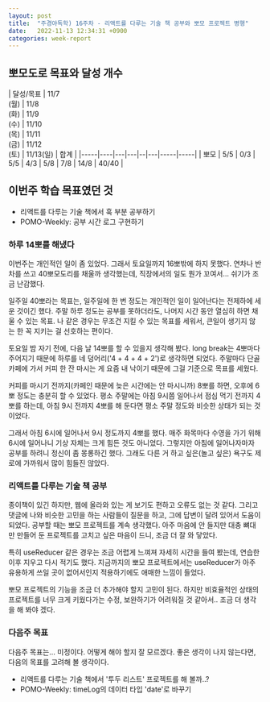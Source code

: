 ```yaml
---
layout: post
title:  "주경야독학) 16주차 - 리액트를 다루는 기술 책 공부와 뽀모 프로젝트 병행"
date:   2022-11-13 12:34:31 +0900
categories: week-report
---
```

## 뽀모도로 목표와 달성 개수

| 달성/목표  | 11/7<br>(월) | 11/8<br>(화) | 11/9<br>(수) | 11/10<br>(목) | 11/11<br>(금) | 11/12<br>(토) | 11/13(일)  | 합계  |
|-----|----|---|---|--|---|-----|-----|
| 뽀모  | 5/5  | 0/3 | 5/5 | 4/3 | 5/8 | 7/8 | 14/8 | 40/40 |



## 이번주 학습 목표였던 것
* 리액트를 다루는 기술 책에서 훅 부분 공부하기
* POMO-Weekly: 공부 시간 로그 구현하기


### 하루 14뽀를 해냈다

이번주는 개인적인 일이 좀 있었다. 그래서 토요일까지 16뽀밖에 하지 못했다. 연차나 반차를 쓰고 40뽀모도리를 채울까 생각했는데, 직장에서의 일도 뭔가 꼬여서... 쉬기가 조금 난감했다.

일주일 40뽀라는 목표는, 일주일에 한 번 정도는 개인적인 일이 일어난다는 전제하에 세운 것이긴 했다. 주말 하루 정도는 공부를 못하더라도, 나머지 시간 동안 열심히 하면 채울 수 있는 목표. 나 같은 경우는 무조건 지킬 수 있는 목표를 세워서, 큰일이 생기지 않는 한 꼭 지키는 걸 선호하는 편이다.

토요일 밤 자기 전에, 다음 날 14뽀를 할 수 있을지 생각해 봤다. long break는 4뽀마다 주어지기 때문에 하루를 네 덩어리('4 + 4 + 4 + 2')로 생각하면 되었다. 주말마다 단골 카페에 가서 커피 한 잔 마시는 게 요즘 내 낙이기 때문에 그걸 기준으로 목표를 세웠다.

커피를 마시기 전까지(카페인 때문에 늦은 시간에는 안 마시니까) 8뽀를 하면, 오후에 6뽀 정도는 충분히 할 수 있었다. 평소 주말에는 아침 9시쯤 일어나서 점심 먹기 전까지 4뽀를 하는데, 아침 9시 전까지 4뽀를 해 둔다면 평소 주말 정도와 비슷한 상태가 되는 것이었다.

그래서 아침 6시에 일어나서 9시 정도까지 4뽀를 했다. 매주 화목마다 수영을 가기 위해 6시에 일어나니 기상 자체는 크게 힘든 것도 아니었다. 그렇지만 아침에 일어나자마자 공부를 하려니 정신이 좀 몽롱하긴 했다. 그래도 다른 거 하고 싶은(놀고 싶은) 욕구도 제로에 가까워서 많이 힘들진 않았다. 


### 리액트를 다루는 기술 책 공부

종이책이 있긴 하지만, 웹에 올라와 있는 게 보기도 편하고 오류도 없는 것 같다. 그리고 댓글에 나와 비슷한 고민을 하는 사람들이 질문을 하고, 그에 답변이 달려 있어서 도움이 되었다. 공부할 때는 뽀모 프로젝트를 계속 생각했다. 아주 마음에 안 들지만 대충 뼈대만 만들어 둔 프로젝트를 고치고 싶은 마음이 드니, 조금 더 잘 와 닿았다.

특히 useReducer 같은 경우는 조금 어렵게 느껴져 자세히 시간을 들여 봤는데, 연습한 이후 지우고 다시 적기도 했다. 지금까지의 뽀모 프로젝트에서는 useReducer가 아주 유용하게 쓰일 곳이 없어서인지 적용하기에도 애매한 느낌이 들었다.

뽀모 프로젝트의 기능을 조금 더 추가해야 할지 고민이 된다. 하지만 비효율적인 상태의 프로젝트를 너무 크게 키웠다가는 수정, 보완하기가 어려워질 것 같아서.. 조금 더 생각을 해 봐야 겠다.


### 다음주 목표
다음주 목표는... 미정이다. 어떻게 해야 할지 잘 모르겠다. 좋은 생각이 나지 않는다면, 다음의 목표를 고려해 볼 생각이다. 

* 리액트를 다루는 기술 책에서 '투두 리스트' 프로젝트를 해 볼까..?
* POMO-Weekly: timeLog의 데이터 타입 'date'로 바꾸기



